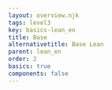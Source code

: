 ```yaml
---
layout: overview.njk
tags: level3
key: basics-lean_en
title: Base
alternativetitle: Base Lean
parent: lean_en
order: 2
basics: true
components: false
---
```

